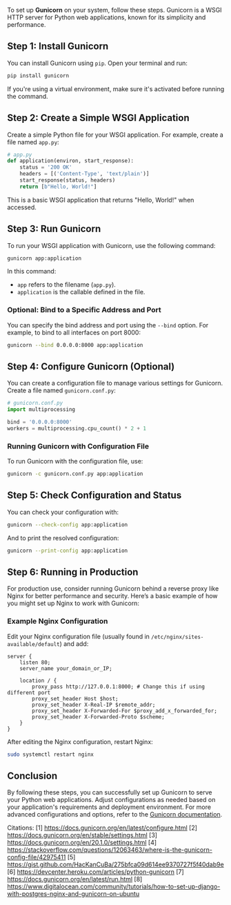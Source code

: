 To set up **Gunicorn** on your system, follow these steps. Gunicorn is a WSGI HTTP server for Python web applications, known for its simplicity and performance.

## Step 1: Install Gunicorn

You can install Gunicorn using `pip`. Open your terminal and run:

```bash
pip install gunicorn
```

If you're using a virtual environment, make sure it's activated before running the command.

## Step 2: Create a Simple WSGI Application

Create a simple Python file for your WSGI application. For example, create a file named `app.py`:

```python
# app.py
def application(environ, start_response):
    status = '200 OK'
    headers = [('Content-Type', 'text/plain')]
    start_response(status, headers)
    return [b"Hello, World!"]
```

This is a basic WSGI application that returns "Hello, World!" when accessed.

## Step 3: Run Gunicorn

To run your WSGI application with Gunicorn, use the following command:

```bash
gunicorn app:application
```

In this command:
- `app` refers to the filename (`app.py`).
- `application` is the callable defined in the file.

### Optional: Bind to a Specific Address and Port

You can specify the bind address and port using the `--bind` option. For example, to bind to all interfaces on port 8000:

```bash
gunicorn --bind 0.0.0.0:8000 app:application
```

## Step 4: Configure Gunicorn (Optional)

You can create a configuration file to manage various settings for Gunicorn. Create a file named `gunicorn.conf.py`:

```python
# gunicorn.conf.py
import multiprocessing

bind = '0.0.0.0:8000'
workers = multiprocessing.cpu_count() * 2 + 1
```

### Running Gunicorn with Configuration File

To run Gunicorn with the configuration file, use:

```bash
gunicorn -c gunicorn.conf.py app:application
```

## Step 5: Check Configuration and Status

You can check your configuration with:

```bash
gunicorn --check-config app:application
```

And to print the resolved configuration:

```bash
gunicorn --print-config app:application
```

## Step 6: Running in Production

For production use, consider running Gunicorn behind a reverse proxy like Nginx for better performance and security. Here’s a basic example of how you might set up Nginx to work with Gunicorn:

### Example Nginx Configuration

Edit your Nginx configuration file (usually found in `/etc/nginx/sites-available/default`) and add:

```nginx
server {
    listen 80;
    server_name your_domain_or_IP;

    location / {
        proxy_pass http://127.0.0.1:8000; # Change this if using different port
        proxy_set_header Host $host;
        proxy_set_header X-Real-IP $remote_addr;
        proxy_set_header X-Forwarded-For $proxy_add_x_forwarded_for;
        proxy_set_header X-Forwarded-Proto $scheme;
    }
}
```

After editing the Nginx configuration, restart Nginx:

```bash
sudo systemctl restart nginx
```

## Conclusion

By following these steps, you can successfully set up Gunicorn to serve your Python web applications. Adjust configurations as needed based on your application's requirements and deployment environment. For more advanced configurations and options, refer to the [Gunicorn documentation](https://docs.gunicorn.org/en/latest/configure.html).

Citations:
[1] https://docs.gunicorn.org/en/latest/configure.html
[2] https://docs.gunicorn.org/en/stable/settings.html
[3] https://docs.gunicorn.org/en/20.1.0/settings.html
[4] https://stackoverflow.com/questions/12063463/where-is-the-gunicorn-config-file/42975411
[5] https://gist.github.com/HacKanCuBa/275bfca09d614ee9370727f5f40dab9e
[6] https://devcenter.heroku.com/articles/python-gunicorn
[7] https://docs.gunicorn.org/en/latest/run.html
[8] https://www.digitalocean.com/community/tutorials/how-to-set-up-django-with-postgres-nginx-and-gunicorn-on-ubuntu